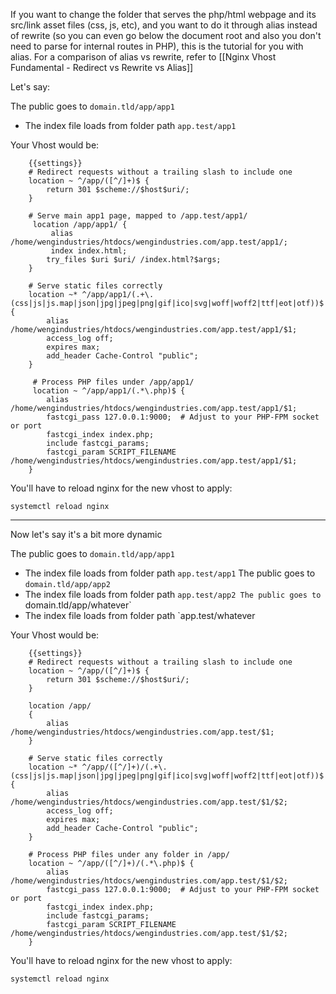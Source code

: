 
If you want to change the folder that serves the php/html webpage and its src/link asset files (css, js, etc), and you want to do it through alias instead of rewrite (so you can even go below the document root and also you don't need to parse for internal routes in PHP), this is the tutorial for you with alias. For a comparison of alias vs rewrite, refer to [[Nginx Vhost Fundamental - Redirect vs Rewrite vs Alias]]

Let's say:

The public goes to `domain.tld/app/app1`
- The index file loads from folder path `app.test/app1`

Your Vhost would be:
```
    {{settings}}
    # Redirect requests without a trailing slash to include one  
    location ~ ^/app/([^/]+)$ {  
        return 301 $scheme://$host$uri/;  
    }  
  
    # Serve main app1 page, mapped to /app.test/app1/  
     location /app/app1/ {  
         alias /home/wengindustries/htdocs/wengindustries.com/app.test/app1/;  
         index index.html;  
        try_files $uri $uri/ /index.html?$args;  
    }  
  
    # Serve static files correctly  
    location ~* ^/app/app1/(.+\.(css|js|js.map|json|jpg|jpeg|png|gif|ico|svg|woff|woff2|ttf|eot|otf))$ {  
        alias /home/wengindustries/htdocs/wengindustries.com/app.test/app1/$1;  
        access_log off;  
        expires max;  
        add_header Cache-Control "public";  
    }  
  
     # Process PHP files under /app/app1/  
     location ~ ^/app/app1/(.*\.php)$ {  
        alias /home/wengindustries/htdocs/wengindustries.com/app.test/app1/$1;  
        fastcgi_pass 127.0.0.1:9000;  # Adjust to your PHP-FPM socket or port  
        fastcgi_index index.php;  
        include fastcgi_params;  
        fastcgi_param SCRIPT_FILENAME /home/wengindustries/htdocs/wengindustries.com/app.test/app1/$1;  
    }
```

You'll have to reload nginx for the new vhost to apply:
```
systemctl reload nginx
```

---

Now let's say it's a bit more dynamic

The public goes to `domain.tld/app/app1`
- The index file loads from folder path `app.test/app1`
The public goes to `domain.tld/app/app2`
- The index file loads from folder path `app.test/app2
The public goes to `domain.tld/app/whatever`
- The index file loads from folder path `app.test/whatever

Your Vhost would be:
```
    {{settings}}
    # Redirect requests without a trailing slash to include one  
    location ~ ^/app/([^/]+)$ {  
        return 301 $scheme://$host$uri/;  
    }  

    location /app/
    {                                                     
        alias /home/wengindustries/htdocs/wengindustries.com/app.test/$1;
    }

    # Serve static files correctly
    location ~* ^/app/([^/]+)/(.+\.(css|js|js.map|json|jpg|jpeg|png|gif|ico|svg|woff|woff2|ttf|eot|otf))$ {
        alias /home/wengindustries/htdocs/wengindustries.com/app.test/$1/$2;
        access_log off;
        expires max;
        add_header Cache-Control "public";
    }

    # Process PHP files under any folder in /app/
    location ~ ^/app/([^/]+)/(.*\.php)$ {
        alias /home/wengindustries/htdocs/wengindustries.com/app.test/$1/$2;
        fastcgi_pass 127.0.0.1:9000;  # Adjust to your PHP-FPM socket or port
        fastcgi_index index.php;
        include fastcgi_params;
        fastcgi_param SCRIPT_FILENAME /home/wengindustries/htdocs/wengindustries.com/app.test/$1/$2;
    }
```

You'll have to reload nginx for the new vhost to apply:
```
systemctl reload nginx
```
